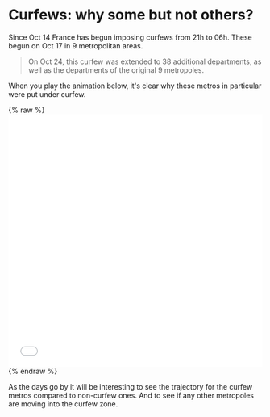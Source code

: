 # Curfews: why some but not others?

Since Oct 14 France has begun imposing curfews from 21h to 06h. These begun on Oct 17 in 9 metropolitan areas.

<blockquote>On Oct 24, this curfew was extended to 38 additional departments, as well as the departments of the original 9 metropoles.</blockquote>

When you play the animation below, it's clear why these metros in particular were put under curfew.

{% raw %}<iframe width="100%" height="500" frameborder="0" scrolling="no" src="//plotly.com/~limegimlet/138.embed?showlink=false"></iframe>{% endraw %}

As the days go by it will be interesting to see the trajectory for the curfew metros compared to non-curfew ones.  And to see if any other metropoles are moving into the curfew zone.
